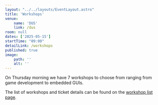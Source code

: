 ```yaml
---
layout: "../../layouts/EventLayout.astro"
title: 'Workshops'
venue: 
    name: 'DUS'
    link: /dus
room: null
dates: ['2025-05-15']
startTime: "09:00"
detailLink: /workshops
published: true
image:
    path: ''
    alt: ''
---
```


On Thursday morning we have 7 workshops to choose from ranging from game development to embedded GUIs.

The list of workshops and ticket details can be found on the [workshop list page](/workshops).
